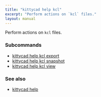 ```yaml
---
title: "kittycad help kcl"
excerpt: "Perform actions on `kcl` files."
layout: manual
---
```


Perform actions on `kcl` files.

### Subcommands

* [kittycad help kcl export](./kittycad_help_kcl_export)
* [kittycad help kcl snapshot](./kittycad_help_kcl_snapshot)
* [kittycad help kcl view](./kittycad_help_kcl_view)

### See also

* [kittycad help](./kittycad_help)